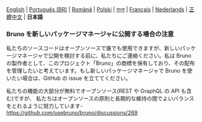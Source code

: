 [English](../../publishing.md) | [Português (BR)](docs/publishing/publishing_pt_br.md) | [Română](docs/publishing/publishing_ro.md) | [Polski](docs/publishing/publishing_pl.md) | [বাংলা](docs/publishing/publishing_bn.md) | [Français](docs/publishing/publishing_fr.md) | [Nederlands](docs/publishing/publishing_nl.md) | [正體中文](docs/publishing/publishing_zhtw.md) | **日本語**

### Bruno を新しいパッケージマネージャに公開する場合の注意

私たちのソースコードはオープンソースで誰でも使用できますが、新しいパッケージマネージャで公開を検討する前に、私たちにご連絡ください。私は Bruno の製作者として、このプロジェクト「Bruno」の商標を保有しており、その配布を管理したいと考えています。もし新しいパッケージマネージャで Bruno を使いたい場合は、GitHub の issue を立ててください。

私たちの機能の大部分が無料でオープンソース(REST や GraphQL の API も含む)ですが、
私たちはオープンソースの原則と長期的な維持の間でよいバランスをとれるように努力しています- https://github.com/usebruno/bruno/discussions/269
